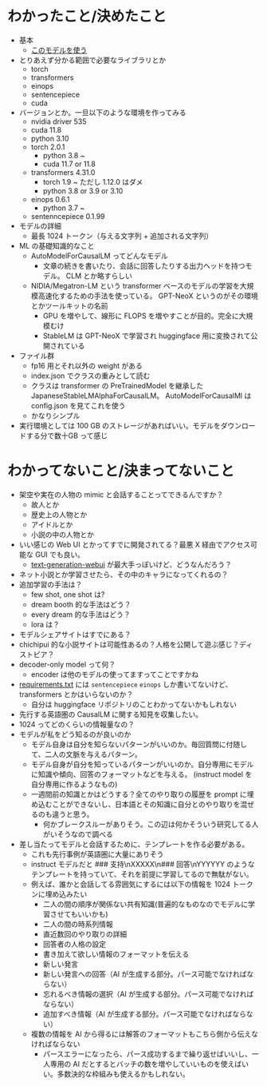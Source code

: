 # わかったこと/決めたこと

- 基本
  - [このモデルを使う](https://huggingface.co/stabilityai/japanese-stablelm-base-alpha-7b)
- とりあえず分かる範囲で必要なライブラリとか
  - torch
  - transformers
  - einops
  - sentencepiece
  - cuda
- バージョンとか。一旦以下のような環境を作ってみる
  - nvidia driver 535
  - cuda 11.8
  - python 3.10
  - torch 2.0.1
    - python 3.8 ~
    - cuda 11.7 or 11.8
  - transformers 4.31.0
    - torch 1.9 ~ ただし 1.12.0 はダメ
    - python 3.8 or 3.9 or 3.10
  - einops 0.6.1
    - python 3.7 ~
  - sentenncepiece 0.1.99
- モデルの詳細
  - 最長 1024 トークン（与える文字列 + 追加される文字列）
- ML の基礎知識的なこと
  - AutoModelForCausalLM ってどんなモデル
    - 文章の続きを書いたり、会話に回答したりする出力ヘッドを持つモデル。 CLM とか略すらしい
  - NIDIA/Megatron-LM という transformer ベースのモデルの学習を大規模高速化するための手法を使っている。 GPT-NeoX というのがその環境とかツールキットの名前
    - GPU を増やして、線形に FLOPS を増やすことが目的。完全に大規模むけ
    - StableLM は GPT-NeoX で学習され huggingface 用に変換されて公開されている
- ファイル群
  - fp16 用とそれ以外の weight がある
  - index.json でクラスの重みとして読む
  - クラスは transformer の PreTrainedModel を継承した JapaneseStableLMAlphaForCausalLM。 AutoModelForCausalMl は config.json を見てこれを使う
  - かなりシンプル
- 実行環境としては 100 GB のストレージがあればいい。モデルをダウンロードする分で数十GB って感じ

# わかってないこと/決まってないこと

- 架空や実在の人物の mimic と会話することってできるんですか？
  - 故人とか
  - 歴史上の人物とか
  - アイドルとか
  - 小説の中の人物とか
- いい感じの Web UI とかってすでに開発されてる？最悪 X 経由でアクセス可能な GUI でも良い。
  - [text-generation-webui](https://github.com/oobabooga/text-generation-webui) が最大手っぽいけど、どうなんだろう？
- ネット小説とか学習させたら、その中のキャラになってくれるの？
- 追加学習の手法は？
  - few shot, one shot は?
  - dream booth 的な手法はどう？
  - every dream 的な手法はどう？
  - lora は？
- モデルシェアサイトはすでにある？
- chichipui 的な小説サイトは可能性あるの？人格を公開して遊ぶ感じ？ディストピア？
- decoder-only model って何？
  - encoder は他のモデルの使ってますってことですかね
- [requirements.txt](https://huggingface.co/stabilityai/japanese-stablelm-instruct-alpha-7b/blob/main/requirements.txt) には `sentencepiece` `einops` しか書いてないけど、 transformers とかはいらないのか？
  - 自分は huggingface リポジトリのことわかってないかもしれない
- 先行する英語圏の CausalLM に関する知見を収集したい。
- 1024 ってどのくらいの情報量なの？
- モデルが私をどう知るのが良いのか
  - モデル自身は自分を知らないパターンがいいのか。毎回質問に付随して、二人の文脈を与えるパターン。
  - モデル自身が自分を知っているパターンがいいのか。自分専用にモデルに知識や傾向、回答のフォーマットなどを与える。 (instruct model を自分専用に作るようなもの)
  - 一週間前の知識とかはどうする？全てのやり取りの履歴を prompt に埋め込むことができないし、日本語とその知識に自分とのやり取りを混ぜるのも違うと思う。
    - 何かブレークスルーがありそう。この辺は何かそういう研究してる人がいそうなので調べる
- 差し当たってモデルと会話するために、テンプレートを作る必要がある。
  - これも先行事例が英語圏に大量にありそう
  - instruct モデルだと ### 支持\nXXXXX\n### 回答\nYYYYYY のようなテンプレートを持っていて、それを前提に学習してるので無駄がない。
  - 例えば、誰かと会話してる雰囲気にするには以下の情報を 1024 トークンに埋め込みたい
    - 二人の間の順序が関係ない共有知識(普遍的なものなのでモデルに学習させてもいいかも)
    - 二人の間の時系列情報
    - 直近数回のやり取りの詳細
    - 回答者の人格の設定
    - 書き加えて欲しい情報のフォーマットを伝える
    - 新しい発言
    - 新しい発言への回答（AI が生成する部分。パース可能でなければならない）
    - 忘れるべき情報の選択（AI が生成する部分。パース可能でなければならない）
    - 追加すべき情報（AI が生成する部分。パース可能でなければならない）
  - 複数の情報を AI から得るには解答のフォーマットもこちら側から伝えなければならない
    - パースエラーになったら、パース成功するまで繰り返せばいいし、一人専用の AI だとするとバッチの数を増やしていいものを使えばいい。多数決的な枠組みも使えるかもしれない。


